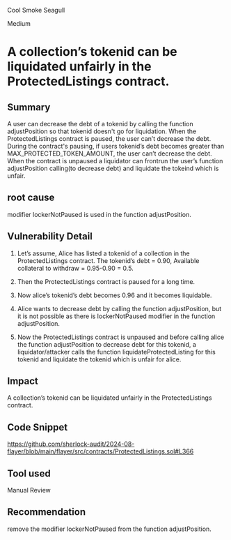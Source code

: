 Cool Smoke Seagull

Medium

# A collection’s tokenid can be liquidated unfairly in the ProtectedListings contract.

## Summary
A user can decrease the debt of a tokenid by calling the function adjustPosition so that tokenid doesn't go for liquidation. When the ProtectedListings contract is paused, the user can’t decrease the debt. During the contract's pausing, if users tokenid’s  debt becomes greater than  MAX_PROTECTED_TOKEN_AMOUNT, the user can’t decrease the debt. When the contract is unpaused a liquidator can frontrun the user’s  function adjustPosition calling(to decrease debt) and liquidate the tokeind which is unfair.


## root cause
modifier lockerNotPaused is used in the function adjustPosition.

## Vulnerability Detail
1. Let’s assume, Alice has listed a tokenid of a collection in the ProtectedListings contract. The tokenid’s debt = 0.90, Available collateral to withdraw = 0.95-0.90 = 0.5.
 
2. Then the ProtectedListings contract is paused for a long time.

3. Now alice’s tokenid’s debt becomes 0.96 and it becomes liquidable.
 
4. Alice wants to decrease debt by calling the  function adjustPosition, but it is not possible as there is lockerNotPaused modifier in the  function adjustPosition.
 
6. Now the ProtectedListings contract is unpaused and before calling alice  the  function adjustPosition to decrease debt for this tokenid, a liquidator/attacker calls the   function liquidateProtectedListing for this tokenid and liquidate the tokenid which is unfair for alice.



## Impact
A collection’s tokenid can be liquidated unfairly in the ProtectedListings contract.

## Code Snippet
https://github.com/sherlock-audit/2024-08-flayer/blob/main/flayer/src/contracts/ProtectedListings.sol#L366
## Tool used

Manual Review

## Recommendation
remove the modifier lockerNotPaused from the function adjustPosition.

